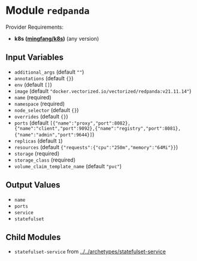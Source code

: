 
# Module `redpanda`

Provider Requirements:
* **k8s ([mingfang/k8s](https://registry.terraform.io/providers/mingfang/k8s/latest))** (any version)

## Input Variables
* `additional_args` (default `""`)
* `annotations` (default `{}`)
* `env` (default `[]`)
* `image` (default `"docker.vectorized.io/vectorized/redpanda:v21.11.14"`)
* `name` (required)
* `namespace` (required)
* `node_selector` (default `{}`)
* `overrides` (default `{}`)
* `ports` (default `[{"name":"proxy","port":8082},{"name":"client","port":9092},{"name":"registry","port":8081},{"name":"admin","port":9644}]`)
* `replicas` (default `1`)
* `resources` (default `{"requests":{"cpu":"250m","memory":"64Mi"}}`)
* `storage` (required)
* `storage_class` (required)
* `volume_claim_template_name` (default `"pvc"`)

## Output Values
* `name`
* `ports`
* `service`
* `statefulset`

## Child Modules
* `statefulset-service` from [../../archetypes/statefulset-service](../../archetypes/statefulset-service)

